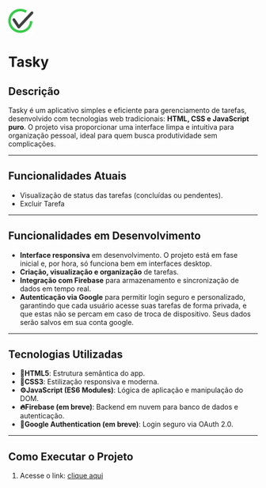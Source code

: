 <img src="./src/img/Check.svg" style="height: 50px;">

# Tasky

## Descrição

Tasky é um aplicativo simples e eficiente para gerenciamento de tarefas, desenvolvido com tecnologias web tradicionais: **HTML, CSS e JavaScript puro**. O projeto visa proporcionar uma interface limpa e intuitiva para organização pessoal, ideal para quem busca produtividade sem complicações.

---

## Funcionalidades Atuais

- Visualização de status das tarefas (concluídas ou pendentes).
- Excluir Tarefa
---

## Funcionalidades em Desenvolvimento

- **Interface responsiva** em desenvolvimento. O projeto está em fase inicial e, por hora, só funciona bem em interfaces desktop.
- **Criação, visualização e organização** de tarefas.
- **Integração com Firebase** para armazenamento e sincronização de dados em tempo real.
- **Autenticação via Google** para permitir login seguro e personalizado, garantindo que cada usuário acesse suas tarefas de forma privada, e que estas não se percam em caso de troca de dispositivo. Seus dados serão salvos em sua conta google.

---

## Tecnologias Utilizadas

- **📄HTML5**: Estrutura semântica do app.
- **🎨CSS3**: Estilização responsiva e moderna.
- **⚙️JavaScript (ES6 Modules)**: Lógica de aplicação e manipulação do DOM.
- **🔥Firebase (em breve)**: Backend em nuvem para banco de dados e autenticação.
- **🔐Google Authentication (em breve)**: Login seguro via OAuth 2.0.

---

## Como Executar o Projeto

1. Acesse o link: [clique aqui](https://tasky-zeta-six.vercel.app/)
